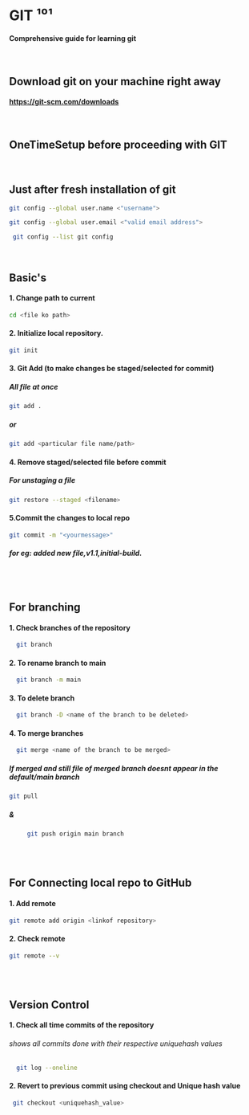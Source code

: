 
<!--
   ```sh
   
   ``` -->
   # GIT ¹⁰¹
   #### Comprehensive guide for learning git 
   <br> 

  ## Download git on your machine right away
  #### https://git-scm.com/downloads
   <br> 
   
   ## OneTimeSetup before proceeding with GIT 
   <br>
   
## Just after fresh installation of git


```sh
git config --global user.name <"username">
```

```sh 
git config --global user.email <"valid email address">
```
```sh
 git config --list git config
```
<br>

## Basic's
#### 1. Change path to current  
```sh
cd <file ko path>
```
#### 2. Initialize local repository.
```sh
git init
 ```

#### 3. Git Add (to make changes be staged/selected for commit)
##### All file at once
```sh
git add . 
```
##### or

```sh
git add <particular file name/path>
```
#### 4. Remove staged/selected file before commit
##### For unstaging a file
```sh
git restore --staged <filename>
```


#### 5.Commit the changes to local repo
```sh
git commit -m "<yourmessage>"
```
#####  for eg: added new file,v1.1,initial-build.
<br>
<br>



## For branching 
#### 1. Check branches of the repository
```sh
  git branch 
  ```

#### 2. To rename branch to main
```sh
  git branch -m main 
  ```

#### 3. To delete branch 
```sh
  git branch -D <name of the branch to be deleted> 
```

#### 4. To merge branches 
```sh
  git merge <name of the branch to be merged> 
```
 
##### If merged and still file of merged branch doesnt appear in the default/main branch
```sh
git pull  
```

##### &
```sh
     git push origin main branch
```
<br>
<br> 

## For Connecting local repo to GitHub
#### 1. Add remote 
```sh
git remote add origin <linkof repository>
```

 #### 2. Check remote 
```sh
git remote --v
```
<br>
<br>


## Version Control
#### 1. Check all time commits of the repository 
###### shows all commits done with their respective uniquehash values
```sh
  git log --oneline
  ```

#### 2. Revert to previous commit using checkout and Unique hash value
```sh
 git checkout <uniquehash_value>
  ```


